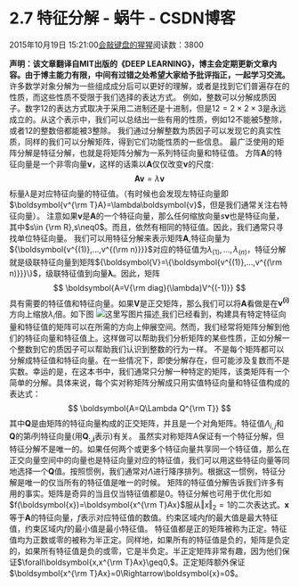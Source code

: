 
# 2.7 特征分解 - 蜗牛 - CSDN博客


2015年10月19日 15:21:00[会敲键盘的猩猩](https://me.csdn.net/u010182633)阅读数：3800


**声明：该文章翻译自MIT出版的《DEEP LEARNING》，博主会定期更新文章内容。由于博主能力有限，中间有过错之处希望大家给予批评指正，一起学习交流。**
许多数学对象分解为一些组成成分后可以更好的理解，或者是找到它们普遍存在的性质，而这些性质不受限于我们选择的表达方式。
例如，整数可以分解成质因子。数字12的表达方式取决于采用二进制还是十进制，但是$12=2\times2\times3$是永远成立的。从这个表示中，我们可以总结出一些有用的性质，例如12不能被5整除，或者12的整数倍都能被3整除。
我们通过分解整数为质因子可以发现它的真实性质，同样的我们可以分解矩阵，得到它们功能性质的一些信息。
最广泛使用的矩阵分解是特征分解，也就是将矩阵分解为一系列特征向量和特征值。
方阵$\boldsymbol{A}$的特征向量是一个非零向量$\boldsymbol{v}$，这样的话乘以$\boldsymbol{A}$仅仅改变$\boldsymbol{v}$的尺度:
$$
\boldsymbol{Av}=\lambda\boldsymbol{v}
$$
标量$\lambda$是对应特征向量的特征值。（有时候也会发现左特征向量即$\boldsymbol{v^{\rm T}A}=\lambda\boldsymbol{v}$，但是我们通常关注右特征向量）。
注意如果$\boldsymbol{v}$是$\boldsymbol{A}$的一个特征向量，那么任何缩放向量$s\boldsymbol{v}$也是特征向量，其中$s\in {\rm R},s\neq0$。而且，依然有相同的特征值。因此，我们通常只寻找单位特征向量。
我们可以用特征分解来表示矩阵$\boldsymbol{A}$,特征向量为${\boldsymbol{v^{(1)},...,v^{(\rm n)}}}$对应的特征值为${\lambda_{(1)}},...,\lambda_{(n)}$，特征分解就是级联特征向量到矩阵${\boldsymbol{V}=\{\boldsymbol{v^{(1)},...,v^{(\rm n)}}}\}$，级联特征值到向量$\boldsymbol{\lambda}$。因此，矩阵
$$
\boldsymbol{A=V{\rm diag}(\lambda)V^{(-1)}}
$$
具有需要的特征值和特征向量。如果$\boldsymbol{V}$是正交矩阵，那么我们可以将$\boldsymbol{A}$看做是在$\boldsymbol{v^{(i)}}$方向上缩放$\lambda_i$倍。如下图
![这里写图片描述](https://img-blog.csdn.net/20151019142244915)[ ](https://img-blog.csdn.net/20151019142244915)
我们已经看到，构建具有特定特征向量和特征值的矩阵可以在所需的方向上伸展空间。然而，我们经常将矩阵分解到他们的特征向量和特征值上。这样做可以帮助我们分析矩阵的某些性质，正如分解一个整数到它的质因子可以帮助我们认识到整数的行为一样。
[
](https://img-blog.csdn.net/20151019142244915)不是每个矩阵都可以分解成特征值和特征向量。在一些情况下，即使分解存在，但可能涉及复数而不是实数。幸运的是，在这本书中，我们通常只分解一种特定的矩阵，该类矩阵有一个简单的分解。具体来说，每个实对称矩阵分解成只用实值特征向量和特征值构成的表达式：
$$
\boldsymbol{A=Q\Lambda Q^{\rm T}}
$$
其中$\boldsymbol{Q}$是由矩阵的特征向量构成的正交矩阵，并且是一个对角矩阵。特征值$\Lambda_{i,j}$和$\boldsymbol{Q}$的第$i$列特征向量(用$\boldsymbol{Q_{:,i}}$表示)有关。
[
](https://img-blog.csdn.net/20151019142244915)虽然实对称矩阵A保证有一个特征分解，但特征分解不是唯一的。如果任何两个或更多个特征向量共享同一个特征值，那么在正交向量空间中的向量也是特征向量对应的特征值，我们可以用这些特征向量等同地选择一个$\boldsymbol{Q}$值。按照惯例，我们通常对$\Lambda$进行降序排列。根据这一惯例，特征分解是唯一的仅当所有的特征值是唯一的时候。
[
](https://img-blog.csdn.net/20151019142244915)矩阵的特征值分解告诉我们许多有用的事实。矩阵是奇异的当且仅当特征值都是0。特征分解也可用于优化形如$f(\boldsymbol{x})=\boldsymbol{x^{\rm T}Ax}$服从$\Vert x\Vert_{2}=1$的二次表达式。$\boldsymbol{x}$等于$\boldsymbol{A}$的特征向量，$f$表示对应特征值的数值。约束区域内$f$的最大值是最大特征值，约束区域内$f$的最小值是最小特征值。
[
](https://img-blog.csdn.net/20151019142244915)特征值都是正的矩阵被称为正定。特征值均为正数或零的被称为半正定。同样地，如果所有的特征值是负的，矩阵是负定的，如果所有特征值是负的或零，它是半负定。半正定矩阵非常有趣，因为他们保证$\forall\boldsymbol{x,x^{\rm T}Ax}\geq0,$。正定矩阵额外保证$\boldsymbol{x^{\rm T}Ax}=0\Rightarrow\boldsymbol{x}=0$。
[            ](https://img-blog.csdn.net/20151019142244915)

